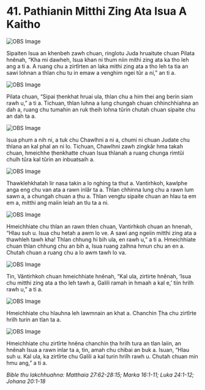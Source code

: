 # 41. Pathianin Mitthi Zing Ata Isua A Kaitho #

![OBS Image](https://cdn.door43.org/obs/jpg/360px/obs-en-41-01.jpg)

Sipaiten Isua an khenbeh zawh chuan, ringlotu Juda hruaitute chuan Pilata hnênah, “Kha mi dawheh, Isua khan ni thum niin mithi zing ata ka tho leh ang a ti a. A ruang chu a zirtîrten an laka mithi zing ata a tho leh ta tia an sawi lohnan a thlan chu tu in emaw a venghim ngei tûr a ni,” an ti a.

![OBS Image](https://cdn.door43.org/obs/jpg/360px/obs-en-41-02.jpg)

Pilata chuan, “Sipai ṭhenkhat hruai ula, thlan chu a him thei ang berin siam rawh u,” a ti a. Tichuan, thlan luhna a lung chungah chuan chhinchhiahna an dah a, ruang chu tumahin an ruk theih lohna tûrin chutah chuan sipaite chu an dah ta a.

![OBS Image](https://cdn.door43.org/obs/jpg/360px/obs-en-41-03.jpg)

Isua phum a nih ni, a tuk chu Chawlhni a ni a, chumi ni chuan Judate chu thlana an kal phal an ni lo. Tichuan, Chawlhni zawh zingkâr hma takah chuan, hmeichhe ṭhenkhatte chuan Isua thlanah a ruang chunga rimtûi chulh tûra kal tûrin an inbuatsaih a.

![OBS Image](https://cdn.door43.org/obs/jpg/360px/obs-en-41-04.jpg)

Thawklehkhatah lir nasa takin a lo nghing ta thut a. Vantirhkoh, kawlphe anga eng chu van ata a rawn inlâr ta a. Thlan chhinna lung chu a rawn lum sawn a, a chungah chuan a ṭhu a. Thlan vengtu sipaite chuan an hlau ta em em a, mitthi ang maiin leiah an tlu ta a ni.

![OBS Image](https://cdn.door43.org/obs/jpg/360px/obs-en-41-05.jpg)

Hmeichhiate chu thlan an rawn thlen chuan, Vantirhkoh chuan an hnenah, “Hlau suh u. Isua chu hetah a awm lo ve. A sawi ang ngeiin mitthi zing ata a thawhleh tawh kha! Thlan chhung hi bih ula, en rawh u,” a ti a. Hmeichhiate chuan thlan chhung chu an bih a, Isua ruang zalhna hmun chu an en a. Chutah chuan a ruang chu a lo awm tawh lo va.

![OBS Image](https://cdn.door43.org/obs/jpg/360px/obs-en-41-06.jpg)

Tin, Vântirhkoh chuan hmeichhiate hnênah, “Kal ula, zirtirte hnênah, ‘Isua chu mitthi zing ata a tho leh tawh a, Galili ramah in hmaah a kal e,’ tiin hrilh rawh u,” a ti a.

![OBS Image](https://cdn.door43.org/obs/jpg/360px/obs-en-41-07.jpg)

Hmeichhiate chu hlauhna leh lawmnain an khat a. Chanchin Ṭha chu zirtîrte hrilh turin an tlan ta a.

![OBS Image](https://cdn.door43.org/obs/jpg/360px/obs-en-41-08.jpg)

Hmeichhiate chu zirtîrte hnêna chanchin ṭha hrilh tura an tlan laiin, an hnênah Isua a rawn inlar ta a, tin, amah chu chibai an buk a. Isuan, “Hlau suh u. Kal ula, ka zirtîrte chu Galili a kal turin hrilh rawh u. Chutah chuan min hmu ang,” a ti a.

_Bible thu lakchhuahna: Matthaia 27:62-28:15; Marka 16:1-11; Luka 24:1-12; Johana 20:1-18_

